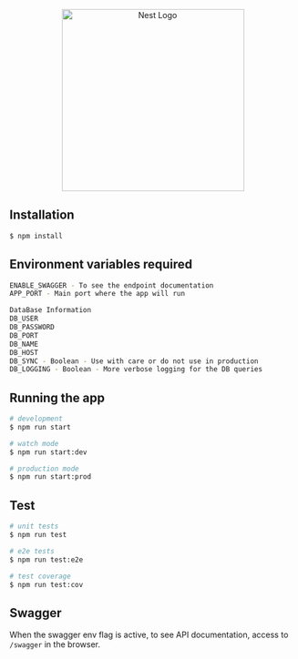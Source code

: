 <p align="center">
  <a href="http://nestjs.com/" target="blank"><img src="https://nestjs.com/img/logo_text.svg" width="320" alt="Nest Logo" /></a>
</p>

## Installation

```bash
$ npm install
```

## Environment variables required

```bash
ENABLE_SWAGGER - To see the endpoint documentation
APP_PORT - Main port where the app will run

DataBase Information
DB_USER
DB_PASSWORD
DB_PORT
DB_NAME
DB_HOST
DB_SYNC - Boolean - Use with care or do not use in production
DB_LOGGING - Boolean - More verbose logging for the DB queries
```

## Running the app

```bash
# development
$ npm run start

# watch mode
$ npm run start:dev

# production mode
$ npm run start:prod
```

## Test

```bash
# unit tests
$ npm run test

# e2e tests
$ npm run test:e2e

# test coverage
$ npm run test:cov
```

## Swagger 

When the swagger env flag is active, to see API documentation, access to ``/swagger`` in the browser.